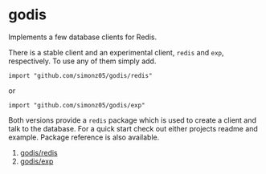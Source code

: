 # godis

Implements a few database clients for Redis.

There is a stable client and an experimental client, `redis`
and `exp`, respectively. To use any of them simply add.

    import "github.com/simonz05/godis/redis"

or 

    import "github.com/simonz05/godis/exp"

Both versions provide a `redis` package which is used to
create a client and talk to the database. For a quick start
check out either projects readme and example. Package
reference is also available.

1. [godis/redis](http://go.pkgdoc.org/github.com/simonz05/godis/redis)
2. [godis/exp](http://go.pkgdoc.org/github.com/simonz05/godis/exp)
